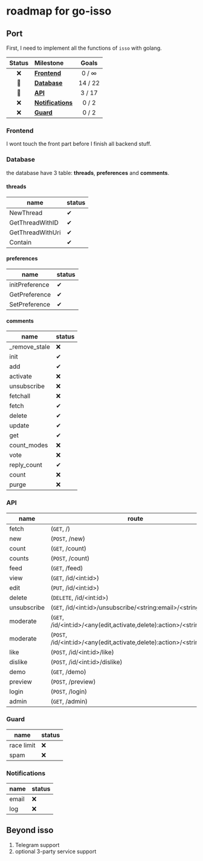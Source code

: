 # roadmap for go-isso

## Port

First, I need to implement all the functions of `isso` with golang.


| Status | Milestone  | Goals |
| :----: | :------------------------ | :---: |
|   ❌   | **[Frontend](#Frontend)** | 0 / ∞ |
|   🚀   | **[Database](#Database)** | 14 / 22 |
|   🚀   | **[API](#API)** | 3 / 17 |
|   ❌   | **[Notifications](#Notifications)** | 0 / 2 |
|   ❌   | **[Guard](#API)** | 0 / 2 |

### Frontend

I wont touch the front part before I finish all backend stuff.

### Database

the database have 3 table: **threads**, **preferences** and **comments**.

#### threads

| name |  status |
| ---- | ---- |
|  NewThread    | ✔  |
|  GetThreadWithID    | ✔ |
|  GetThreadWithUri    | ✔ |
|  Contain    | ✔ |

#### preferences

| name           | status |
| -------------- | ------ |
| initPreference | ✔      |
| GetPreference  | ✔      |
| SetPreference  | ✔      |

#### comments

| name          | status |
| ------------- | ------ |
| _remove_stale | ❌      |
| init          | ✔      |
| add           | ✔      |
| activate      | ❌      |
| unsubscribe   | ❌      |
| fetchall      | ❌      |
| fetch         | ✔      |
| delete        | ✔      |
| update        | ✔      |
| get           | ✔      |
| count_modes   | ❌      |
| vote          | ❌      |
| reply_count   | ✔      |
| count         | ❌      |
| purge         | ❌      |

### API

| name        | route                                                        | status |
| ----------- | ------------------------------------------------------------ | ------ |
| fetch       | (`GET`, /)                                                   | ✔      |
| new         | (`POST`, /new)                                               | ✔      |
| count       | (`GET`, /count)                                              | ❌      |
| counts      | (`POST`, /count)                                             | ❌      |
| feed        | (`GET`, /feed)                                               | ❌      |
| view        | (`GET`, /id/\<int:id\>)                                      | ✔      |
| edit        | (`PUT`, /id/\<int:id\>)                                      | 🚀      |
| delete      | (`DELETE`, /id/\<int:id\>)                                   | ❌      |
| unsubscribe | (`GET`, /id/\<int:id\>/unsubscribe/\<string:email\>/\<string:key\>) | ❌      |
| moderate    | (`GET`,  /id/\<int:id\>/\<any(edit,activate,delete):action\>/\<string:key\>) | ❌      |
| moderate    | (`POST`, /id/\<int:id\>/\<any(edit,activate,delete):action\>/\<string:key\>) | ❌      |
| like        | (`POST`, /id/\<int:id\>/like)                                | ❌      |
| dislike     | (`POST`, /id/\<int:id\>/dislike)                             | ❌      |
| demo        | (`GET`, /demo)                                               | ❌      |
| preview     | (`POST`, /preview)                                           | ❌      |
| login       | (`POST`, /login)                                             | ❌      |
| admin       | (`GET`, /admin)                                              | ❌      |

### Guard

| name       | status |
| ---------- | ------ |
| race limit | ❌      |
| spam       | ❌      |

### Notifications

| name  | status |
| ----- | ------ |
| email | ❌      |
| log   | ❌      |

## Beyond isso

1. Telegram support
2. optional 3-party service support